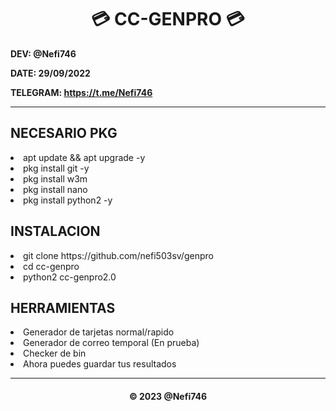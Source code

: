 <h1 align='center'>💳 CC-GENPRO 💳 </h1>

<b>DEV: @Nefi746</b>

<b>DATE: 29/09/2022</b>

<b>TELEGRAM: https://t.me/Nefi746</b>

***

<h2>NECESARIO PKG</h2>

<li>apt update && apt upgrade -y </lo>

<li>pkg install git -y </lo>

<li>pkg install w3m </lo>

<li>pkg install nano</lo>

<li>pkg install python2 -y</lo>

<h2>INSTALACION</h2>

<li> git clone https://github.com/nefi503sv/genpro </lo>

<li>cd cc-genpro </lo>

<li>python2 cc-genpro2.0 </lo>

<h2>HERRAMIENTAS</h2>

<li>Generador de tarjetas normal/rapido </lo>

<li>Generador de correo temporal (En prueba)</lo>

<li>Checker de bin </lo>

<li>Ahora puedes guardar tus resultados </lo>

---

<h4 align='center'> © 2023 @Nefi746 <h4>
